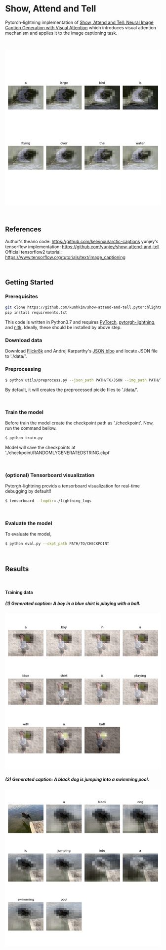 # Show, Attend and Tell 
Pytorch-lightning implementation of [Show, Attend and Tell: Neural Image Caption Generation with Visual Attention](http://arxiv.org/abs/1502.03044) which introduces visual attention mechanism and applies it to the image captioning task.

<br/>

![alt text](figures/sample2.png "soft attention")

<br/>


## References

Author's theano code: https://github.com/kelvinxu/arctic-captions 
yunjey's tensorflow implementation: https://github.com/yunjey/show-attend-and-tell
Official tensorflow2 tutorial: https://www.tensorflow.org/tutorials/text/image_captioning

<br/>


## Getting Started

### Prerequisites

```bash
git clone https://github.com/kunhkim/show-attend-and-tell.pytorchlightning.git
pip install requirements.txt
```

This code is written in Python3.7 and requires [PyTorch](https://www.pytorch.org/), [pytorgh-lightning](https://github.com/PyTorchLightning/pytorch-lightning), and [nltk](https://www.nltk.org/). Ideally, these should be installed by above step.

### Download data 
Download [Flickr8k]() and Andrej Karparthy's [JSON blbo](https://cs.stanford.edu/people/karpathy/deepimagesent/) and locate JSON file to './data/'.

### Preprocessing
```bash
$ python utils/preprocess.py --json_path PATH/TO/JSON --img_path PATH/TO/FLICKR8K/IMAGE/PATH --extract True
```
By default, it will creates the preprocessed pickle files to './data/'.


<br>

### Train the model 
Before train the model create the checkpoint path as './checkpoint'.
Now, run the command bellow.

```bash
$ python train.py
```
Model will save the checkpoints at './checkpoint/RANDOMLYGENERATEDSTRING.ckpt'

<br>

### (optional) Tensorboard visualization

Pytorgh-lightning provids a tensorboard visualization for real-time debugging by default!!

```bash
$ tensorboard --logdir=./lightning_logs
```

<br>

### Evaluate the model 

To evaluate the model,

```bash
$ python eval.py --ckpt_path PATH/TO/CHECKPOINT
```

<br/>

## Results
 
<br/>

#### Training data

##### (1) Generated caption: A boy in a blue shirt is playing with a ball.
![alt text](figures/sample1.png "test image")

##### (2) Generated caption: A black dog is jumping into a swimming pool.
![alt text](figures/sample3.png "test image")


